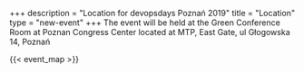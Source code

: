 +++
description = "Location for devopsdays Poznań 2019"
title = "Location"
type = "new-event"
+++
The event will be held at the Green Conference Room at Poznan Congress Center located at MTP, East Gate, ul Głogowska 14, Poznań

{{< event_map >}}